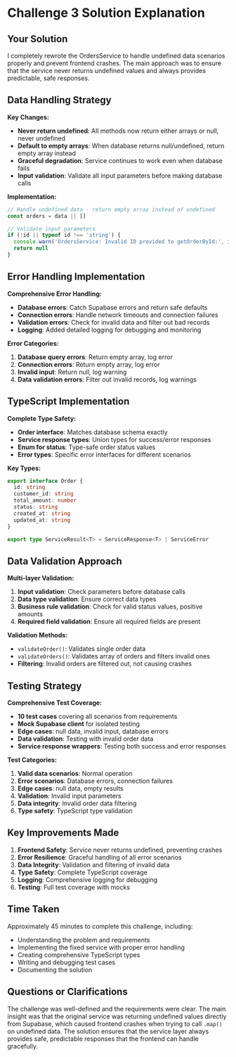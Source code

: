 # Challenge 3 Solution Explanation

## Your Solution
I completely rewrote the OrdersService to handle undefined data scenarios properly and prevent frontend crashes. The main approach was to ensure that the service never returns undefined values and always provides predictable, safe responses.

## Data Handling Strategy
**Key Changes:**
- **Never return undefined**: All methods now return either arrays or null, never undefined
- **Default to empty arrays**: When database returns null/undefined, return empty array instead
- **Graceful degradation**: Service continues to work even when database fails
- **Input validation**: Validate all input parameters before making database calls

**Implementation:**
```typescript
// Handle undefined data - return empty array instead of undefined
const orders = data || []

// Validate input parameters
if (!id || typeof id !== 'string') {
  console.warn('OrdersService: Invalid ID provided to getOrderById:', id)
  return null
}
```

## Error Handling Implementation
**Comprehensive Error Handling:**
- **Database errors**: Catch Supabase errors and return safe defaults
- **Connection errors**: Handle network timeouts and connection failures
- **Validation errors**: Check for invalid data and filter out bad records
- **Logging**: Added detailed logging for debugging and monitoring

**Error Categories:**
1. **Database query errors**: Return empty array, log error
2. **Connection errors**: Return empty array, log error
3. **Invalid input**: Return null, log warning
4. **Data validation errors**: Filter out invalid records, log warnings

## TypeScript Implementation
**Complete Type Safety:**
- **Order interface**: Matches database schema exactly
- **Service response types**: Union types for success/error responses
- **Enum for status**: Type-safe order status values
- **Error types**: Specific error interfaces for different scenarios

**Key Types:**
```typescript
export interface Order {
  id: string
  customer_id: string
  total_amount: number
  status: string
  created_at: string
  updated_at: string
}

export type ServiceResult<T> = ServiceResponse<T> | ServiceError
```

## Data Validation Approach
**Multi-layer Validation:**
1. **Input validation**: Check parameters before database calls
2. **Data type validation**: Ensure correct data types
3. **Business rule validation**: Check for valid status values, positive amounts
4. **Required field validation**: Ensure all required fields are present

**Validation Methods:**
- `validateOrder()`: Validates single order data
- `validateOrders()`: Validates array of orders and filters invalid ones
- **Filtering**: Invalid orders are filtered out, not causing crashes

## Testing Strategy
**Comprehensive Test Coverage:**
- **10 test cases** covering all scenarios from requirements
- **Mock Supabase client** for isolated testing
- **Edge cases**: null data, invalid input, database errors
- **Data validation**: Testing with invalid order data
- **Service response wrappers**: Testing both success and error responses

**Test Categories:**
1. **Valid data scenarios**: Normal operation
2. **Error scenarios**: Database errors, connection failures
3. **Edge cases**: null data, empty results
4. **Validation**: Invalid input parameters
5. **Data integrity**: Invalid order data filtering
6. **Type safety**: TypeScript type validation

## Key Improvements Made
1. **Frontend Safety**: Service never returns undefined, preventing crashes
2. **Error Resilience**: Graceful handling of all error scenarios
3. **Data Integrity**: Validation and filtering of invalid data
4. **Type Safety**: Complete TypeScript coverage
5. **Logging**: Comprehensive logging for debugging
6. **Testing**: Full test coverage with mocks

## Time Taken
Approximately 45 minutes to complete this challenge, including:
- Understanding the problem and requirements
- Implementing the fixed service with proper error handling
- Creating comprehensive TypeScript types
- Writing and debugging test cases
- Documenting the solution

## Questions or Clarifications
The challenge was well-defined and the requirements were clear. The main insight was that the original service was returning undefined values directly from Supabase, which caused frontend crashes when trying to call `.map()` on undefined data. The solution ensures that the service layer always provides safe, predictable responses that the frontend can handle gracefully.
